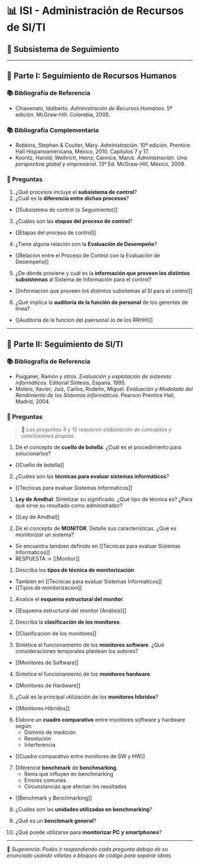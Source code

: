 
# 📊 ISI - Administración de Recursos de SI/TI  
## 📍 Subsistema de Seguimiento

---

## 🧩 Parte I: Seguimiento de Recursos Humanos

### 📚 Bibliografía de Referencia
- Chiavenato, Idalberto. *Administración de Recursos Humanos*. 5ª edición. McGraw-Hill. Colombia, 2005.

### 📚 Bibliografía Complementaria
- Robbins, Stephen & Coulter, Mary. *Administración*. 10ª edición. Prentice Hall Hispanoamericana, México, 2010. Capítulos 7 y 17.  
- Koontz, Harold; Weihrich, Heinz; Cannice, Marck. *Administración. Una perspectiva global y empresarial*. 13ª Ed. McGraw-Hill, México, 2008.


### 📄 Preguntas

1. ¿Qué procesos incluye el **subsistema de control**?
2. ¿Cuál es la **diferencia entre dichos procesos**?
- [[Subsistema de control (o Seguimiento)]]

3. ¿Cuáles son las **etapas del proceso de control**?
- [[Etapas del proceso de control]]

4. ¿Tiene alguna relación con la **Evaluación de Desempeño**?
- [[Relacion entre el Proceso de Control con la Evaluación de Desempeño]]


5. ¿De dónde proviene y cuál es la **información que proveen los distintos subsistemas** al Sistema de Información para el control?
- [[Informacion que proveen los distintos subsitemas al SI para el control]]


6. ¿Qué implica la **auditoría de la función de personal** de los gerentes de línea?
- [[Auditoria de la funcion del paersonal (o de los RRHH)]]

---

## 🧩 Parte II: Seguimiento de SI/TI

### 📚 Bibliografía de Referencia
- Puigjaner, Ramón y otros. *Evaluación y explotación de sistemas informáticos*. Editorial Síntesis, España, 1995.  
- Molero, Xavier; Juiz, Carlos; Rodeño, Miguel. *Evaluación y Modelado del Rendimiento de los Sistemas Informáticos*. Pearson Prentice Hall, Madrid, 2004.

### 📄 Preguntas
> 📌 *Las preguntas 4 y 15 requieren elaboración de conceptos y conclusiones propias.*

1. Dé el concepto de **cuello de botella**. ¿Cuál es el procedimiento para solucionarlos?
- [[Cuello de botella]]


2. ¿Cuáles son las **técnicas para evaluar sistemas informáticos**?
- [[Tecnicas para evaluar Sistemas Informaticos]]


1. **Ley de Amdhal**: Sintetizar su significado. ¿Qué tipo de técnica es? ¿Para qué sirve su resultado como administrador?
- [[Ley de Amdhal]]

2. Dé el concepto de **MONITOR**. Detalle sus características. ¿Qué es *monitorizar* un sistema?
- Se encuentra tambien definido en [[Tecnicas para evaluar Sistemas Informaticos]]
- RESPUESTA -> [[Monitor]]

1. Describa los **tipos de técnica de monitorización**
- Tambien en [[Tecnicas para evaluar Sistemas Informaticos]]
- [[Tipos de monitorizacion]]

1. Analice el **esquema estructural del monitor**.
- [[Esquema estructural del monitor (Analisis)]]

2. Describa la **clasificación de los monitores**.
- [[Clasificacion de los monitores]]

3. Sintetice el funcionamiento de los **monitores software**. ¿Qué consideraciones temporales plantean los autores?
- [[Monitores de Software]]

4. Sintetice el funcionamiento de los **monitores hardware**.
- [[Monitores de Hardware]]

5. ¿Cuál es la principal utilización de los **monitores híbridos**?
- [[Monitores Hibridos]]


6. Elabore un **cuadro comparativo** entre monitores software y hardware según:
    - Dominio de medición  
    - Resolución  
	- Interferencia
 - [[Cuadro comparativo entre monitores de SW y HW]]

7. Diferencie **benchmark** de **benchmarking**.  
    - Ítems que influyen en benchmarking  
    - Errores comunes  
    - Circunstancias que afectan los resultados
- [[Benchmark y Benchmarking]]

8. ¿Cuáles son las **unidades utilizadas en benchmarking**?

9. ¿Qué es un **benchmark general**?

10. ¿Qué puede utilizarse para **monitorizar PC y smartphones**?

---

📝 *Sugerencia: Podés ir respondiendo cada pregunta debajo de su enunciado usando viñetas o bloques de código para separar ideas.*
